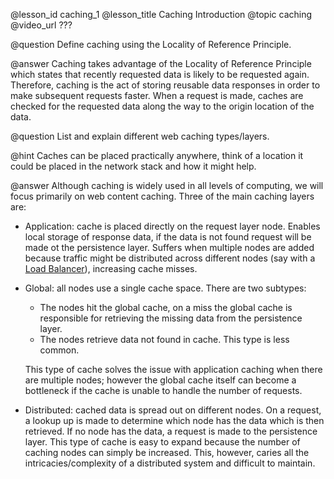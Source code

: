 @lesson_id
caching_1
@lesson_title
Caching Introduction
@topic
caching
@video_url
???

@question
Define caching using the Locality of Reference Principle.

@answer
Caching takes advantage of the Locality of Reference Principle which states that recently requested data is likely to be requested again. Therefore, caching is the act of storing reusable data responses in order to make subsequent requests faster. When a request is made, caches are checked for the requested data along the way to the origin location of the data.


@question
List and explain different web caching types/layers.

@hint
Caches can be placed practically anywhere, think of a location it could be placed in the network stack and how it might help.

@answer
Although caching is widely used in all levels of computing, we will focus primarily on web content caching. Three of the main caching layers are:
- Application: cache is placed directly on the request layer node. Enables local storage of response data, if the data is not found request will be made ot the persistence layer. Suffers when multiple nodes are added because traffic might be distributed across different nodes (say with a [Load Balancer](http://systemdesigncourse.com/lessons/load_balancer_2)), increasing cache misses.
- Global: all nodes use a single cache space. There are two subtypes:
    - The nodes hit the global cache, on a miss the global cache is responsible for retrieving the missing data from the persistence layer.
    - The nodes retrieve data not found in cache. This type is less common.

    This type of cache solves the issue with application caching when there are multiple nodes; however the global cache itself can become a bottleneck if the cache is unable to handle the number of requests.
- Distributed: cached data is spread out on different nodes. On a request, a lookup up is made to determine which node has the data which is then retrieved. If no node has the data, a request is made to the persistence layer. This type of cache is easy to expand because the number of caching nodes can simply be increased. This, however, caries all the intricacies/complexity of a distributed system and difficult to maintain.